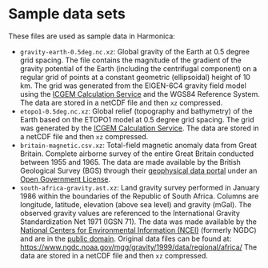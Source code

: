 # Sample data sets

These files are used as sample data in Harmonica:

* `gravity-earth-0.5deg.nc.xz`: Global gravity of the Earth at 0.5 degree grid spacing.
  The file contains the magnitude of the gradient of the gravity potential of the Earth
  (including the centrifugal component) on a regular grid of points at a constant
  geometric (ellipsoidal) height of 10 km. The grid was generated from the EIGEN-6C4
  gravity field model using the [ICGEM Calculation Service](http://icgem.gfz-potsdam.de)
  and the WGS84 Reference System. The data are stored in a netCDF file and then `xz`
  compressed.
* `etopo1-0.5deg.nc.xz`: Global relief (topography and bathymetry) of the Earth based on
  the ETOPO1 model at 0.5 degree grid spacing. The grid was generated by the [ICGEM
  Calculation Service](http://icgem.gfz-potsdam.de). The data are stored in a netCDF
  file and then `xz` compressed.
* `britain-magnetic.csv.xz`: Total-field magnetic anomaly data from Great
  Britain. Complete airborne survey of the entire Great Britain conducted
  between 1955 and 1965. The data are made available by the British Geological
  Survey (BGS) through their [geophysical data
  portal](https://www.bgs.ac.uk/products/geophysics/aeromagneticRegional.html)
  under an [Open Government
  License](http://www.nationalarchives.gov.uk/doc/open-government-licence/version/3/).
* `south-africa-gravity.ast.xz`:
  Land gravity survey performed in January 1986 within the boundaries of the Republic of
  South Africa. Columns are longitude, latitude, elevation (above sea level) and gravity
  (mGal). The observed gravity values are referenced to the International Gravity
  Standardization Net 1971 (IGSN 71). The data was made available by the [National
  Centers for Environmental Information (NCEI)](https://www.ngdc.noaa.gov/) (formerly
  NGDC) and are in the [public
  domain](https://www.ngdc.noaa.gov/ngdcinfo/privacy.html#copyright-notice). Original
  data files can be found at:
  https://www.ngdc.noaa.gov/mgg/gravity/1999/data/regional/africa/ The data are stored
  in a netCDF file and then `xz` compressed.
